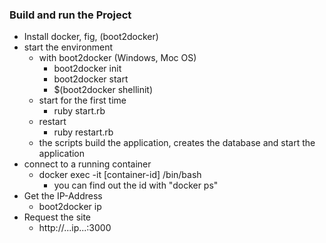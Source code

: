 ### Build and run the Project

* Install docker, fig, (boot2docker)
* start the environment
	* with boot2docker (Windows, Moc OS)
		* boot2docker init
		* boot2docker start
		* $(boot2docker shellinit) 
	* start for the first time
		* ruby start.rb	 	
	* restart
		* ruby restart.rb 
	* the scripts build the application, creates the database and start the application
* connect to a running container
    * docker exec -it [container-id] /bin/bash
        * you can find out the id with "docker ps"
* Get the IP-Address
	* boot2docker ip
* Request the site
	* http://...ip...:3000
